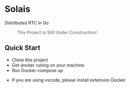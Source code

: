 # **Solais**

Distributed RTC in Go

> This Project is Still Under Construction!

## Quick Start

- Clone this project
- Get docker runing on your machine
- Run Docker-compose up

* If you are using vscode, please install extension Docker
